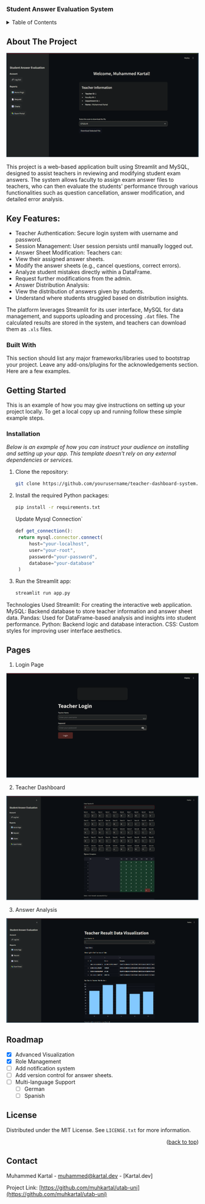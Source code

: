 ### Student Answer Evaluation System

<!-- TABLE OF CONTENTS -->
<details>
  <summary>Table of Contents</summary>
  <ol>
    <li>
      <a href="#about-the-project">About The Project</a>
      <ul>
        <li><a href="#built-with">Built With</a></li>
      </ul>
    </li>
    <li>
      <a href="#getting-started">Getting Started</a>
      <ul>
        <li><a href="#prerequisites">Prerequisites</a></li>
        <li><a href="#installation">Installation</a></li>
      </ul>
    </li>
    <li><a href="#usage">Usage</a></li>
    <li><a href="#roadmap">Roadmap</a></li>
    <li><a href="#contributing">Contributing</a></li>
    <li><a href="#license">License</a></li>
    <li><a href="#contact">Contact</a></li>
    <li><a href="#acknowledgments">Acknowledgments</a></li>
  </ol>
</details>

<!-- ABOUT THE PROJECT -->

## About The Project

![alt text](images/mainPage.png)

This project is a web-based application built using Streamlit and MySQL, designed to assist teachers in reviewing and modifying student exam answers. The system allows faculty to assign exam answer files to teachers, who can then evaluate the students' performance through various functionalities such as question cancellation, answer modification, and detailed error analysis.

## Key Features:

- Teacher Authentication: Secure login system with username and password.
- Session Management: User session persists until manually logged out.
- Answer Sheet Modification: Teachers can:
- View their assigned answer sheets.
- Modify the answer sheets (e.g., cancel questions, correct errors).
- Analyze student mistakes directly within a DataFrame.
- Request further modifications from the admin.
- Answer Distribution Analysis:
- View the distribution of answers given by students.
- Understand where students struggled based on distribution insights.

The platform leverages Streamlit for its user interface, MySQL for data management, and supports uploading and processing `.dat` files. The calculated results are stored in the system, and teachers can download them as `.xls` files.

### Built With

This section should list any major frameworks/libraries used to bootstrap your project. Leave any add-ons/plugins for the acknowledgements section. Here are a few examples.

<!-- GETTING STARTED -->

## Getting Started

This is an example of how you may give instructions on setting up your project locally.
To get a local copy up and running follow these simple example steps.

### Installation

_Below is an example of how you can instruct your audience on installing and setting up your app. This template doesn't rely on any external dependencies or services._

1. Clone the repository:
   ```sh
   git clone https://github.com/yourusername/teacher-dashboard-system.git
   ```
2. Install the required Python packages:

   ```sh
   pip install -r requirements.txt
   ```

   Update Mysql Connection`

   ```js
   def get_connection():
    return mysql.connector.connect(
        host="your-localhost",
        user="your-root",
        password="your-password",
        database="your-database"
    )

   ```

3. Run the Streamlit app:
   ```sh
   streamlit run app.py
   ```

<!-- USAGE EXAMPLES -->

Technologies Used
Streamlit: For creating the interactive web application.
MySQL: Backend database to store teacher information and answer sheet data.
Pandas: Used for DataFrame-based analysis and insights into student performance.
Python: Backend logic and database interaction.
CSS: Custom styles for improving user interface aesthetics.

## Pages

1. Login Page

![alt text](images/loginPage.png)

2. Teacher Dashboard

![alt text](images/examPortal.png)

3. Answer Analysis

![alt text](images/chartPage.png)

<!-- ROADMAP -->

## Roadmap

- [x] Advanced Visualization
- [x] Role Management
- [ ] Add notification system
- [ ] Add version control for answer sheets.
- [ ] Multi-language Support
  - [ ] German
  - [ ] Spanish

<!-- LICENSE -->

## License

Distributed under the MIT License. See `LICENSE.txt` for more information.

<p align="right">(<a href="#readme-top">back to top</a>)</p>

<!-- CONTACT -->

## Contact

Muhammed Kartal - [muhammed@kartal.dev](muhammed@kartal.dev) - [Kartal.dev]

Project Link: [https://github.com/muhkartal/utab-uni](https://github.com/muhkartal/utab-uni)
